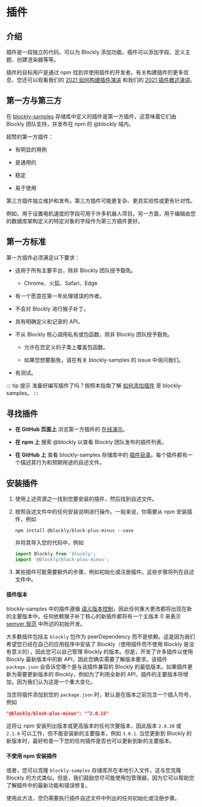 <!--
 * @Date: 2021-04-07 16:05:21
 * @LastEditors: tortorse
 * @LastEditTime: 2021-10-18 13:24:16
 * @FilePath: \blockly-document-chinese\docs\guides\plugins\overview.md
-->
# 插件

## 介绍

插件是一段独立的代码，可以为 Blockly 添加功能。插件可以添加字段、定义主题、创建渲染器等等。

插件的目标用户是通过 npm 找到并使用插件的开发者。有关构建插件的更多信息，您还可以观看我们的 [2021 如何构建插件演讲](https://www.youtube.com/watch?v=cZlZrTk2aQU&list=PLSIUOFhnxEiCjoIwJ0jAdwpTZET73CK7d&index=7) 和我们的 [2021 插件概述演讲](https://www.youtube.com/watch?v=rg-V0w7UZFc&list=PLSIUOFhnxEiCjoIwJ0jAdwpTZET73CK7d&index=3)。

## 第一方与第三方

在 [blockly-samples](https://github.com/google/blockly-samples) 存储库中定义的插件是第一方插件，这意味着它们由 Blockly 团队支持，并发布在 npm 的 @blockly 域内。

超赞的第一方插件：

- 有明显的用例

- 是通用的

- 稳定

- 易于使用

第三方插件独立维护和发布。第三方插件可能更复杂、更具实验性或更有针对性。

例如，用于设置电机速度的字段可用于许多机器人项目。另一方面，用于编辑由您的数据库架构定义的特定对象的字段作为第三方插件更好。

## 第一方标准

第一方插件必须满足以下要求：

- 适用于所有主要平台，除非 Blockly 团队授予豁免。

  - Chrome、火狐、Safari、Edge

- 有一个愿意在第一年处理错误的作者。

- 不会对 Blockly 进行猴子补丁。

- 具有明确定义和记录的 API。

- 不从 Blockly 核心调用私有或包函数，除非 Blockly 团队授予豁免。
  
  - 允许在您定义的子类上覆盖包函数。

  - 如果您想要豁免，请在有关 blockly-samples 的 issue 中询问我们。

- 有测试。

::: tip 提示
准备好编写插件了吗？按照本指南了解 [如何添加插件](/guides/plugins/modify/contribute/add_a_plugin.html) 至 blockly-samples。
:::

## 寻找插件
- **在 GitHub 页面上** 浏览第一方插件的 [在线演示](https://google.github.io/blockly-samples/)。

- **在 npm 上** 搜索 @blockly 以查看 Blockly 团队发布的插件列表。

- **在 GitHub 上** 查看 blockly-samples 存储库中的 [插件目录](https://github.com/google/blockly-samples/tree/master/plugins)。每个插件都有一个描述其行为和预期用途的自述文件。

## 安装插件

1. 使用上述资源之一找到您要安装的插件，然后找到自述文件。

2. 按照自述文件中的任何安装说明进行操作。一般来说，你需要从 npm 安装插件，例如

    ```shell
    npm install @blockly/block-plus-minus --save
    ```

    并将其导入您的代码中，例如

    ```javascript
    import Blockly from 'blockly';
    import '@blockly/block-plus-minus';
    ```
3. 某些插件可能需要额外的步骤，例如初始化或注册插件。这些步骤将列在自述文件中。

#### 插件版本

blockly-samples 中的插件遵循 [语义版本控制](https://www.semver.org)，因此任何重大更改都将出现在新的主要版本中。任何依赖猴子补丁核心的新插件都将有一个主版本 0 来表示 [semver 规范](https://semver.org/#spec-item-4) 中所述的初始开发。

大多数插件包括主 `blockly` 包作为 peerDependency 而不是依赖。这是因为我们希望您已经在自己的应用程序中安装了 Blockly（使用插件而不使用 Blockly 是没有意义的），因此您可以自己管理 Blockly 的版本。但是，开发了许多插件以使用 Blockly 最新版本中的新 API，因此您确实需要了解版本要求。该插件 `package.json` 会告诉您哪个是与该插件兼容的 Blockly 的最低版本。如果插件更新为需要更新版本的 Blockly，例如为了利用全新的 API，插件的主要版本将增加，因为我们认为这是一个重大变化。

当您将插件添加到您的 `package.json` 时，默认是在版本之前包含一个插入符号，例如

```json
"@blockly/block-plus-minus": "^2.0.15"
```

这将让 npm 安装列出版本或更高版本的任何次要版本，因此版本 `2.0.20` 或 `2.1.0` 可以工作，但不能安装新的主要版本，例如 `3.0.1`. 当您更新到 Blockly 的新版本时，最好检查一下您的任何插件是否也可以更新到新的主要版本。

#### 不使用 npm 安装插件

或者，您可以克隆 `blockly-samples` 存储库并在本地引入文件，这与您克隆 Blockly 的方式类似。但是，我们鼓励您尽可能使用包管理器，因为它可以帮助您了解插件中的最新功能和错误修复。

使用此方法，您仍需要执行插件自述文件中列出的任何初始化或注册步骤。